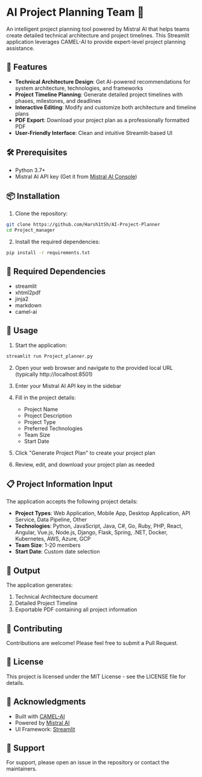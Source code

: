 # AI Project Planning Team 🚀

An intelligent project planning tool powered by Mistral AI that helps teams create detailed technical architecture and project timelines. This Streamlit application leverages CAMEL-AI to provide expert-level project planning assistance.

## 🌟 Features

- **Technical Architecture Design**: Get AI-powered recommendations for system architecture, technologies, and frameworks
- **Project Timeline Planning**: Generate detailed project timelines with phases, milestones, and deadlines
- **Interactive Editing**: Modify and customize both architecture and timeline plans
- **PDF Export**: Download your project plan as a professionally formatted PDF
- **User-Friendly Interface**: Clean and intuitive Streamlit-based UI

## 🛠️ Prerequisites

- Python 3.7+
- Mistral AI API key (Get it from [Mistral AI Console](https://console.mistral.ai/home))

## 📦 Installation

1. Clone the repository:
```bash
git clone https://github.com/Harsh1tSh/AI-Project-Planner
cd Project_manager
```

2. Install the required dependencies:
```bash
pip install -r requirements.txt
```

## 🔧 Required Dependencies

- streamlit
- xhtml2pdf
- jinja2
- markdown
- camel-ai

## 🚀 Usage

1. Start the application:
```bash
streamlit run Project_planner.py
```

2. Open your web browser and navigate to the provided local URL (typically http://localhost:8501)

3. Enter your Mistral AI API key in the sidebar

4. Fill in the project details:
   - Project Name
   - Project Description
   - Project Type
   - Preferred Technologies
   - Team Size
   - Start Date

5. Click "Generate Project Plan" to create your project plan

6. Review, edit, and download your project plan as needed

## 📋 Project Information Input

The application accepts the following project details:

- **Project Types**: Web Application, Mobile App, Desktop Application, API Service, Data Pipeline, Other
- **Technologies**: Python, JavaScript, Java, C#, Go, Ruby, PHP, React, Angular, Vue.js, Node.js, Django, Flask, Spring, .NET, Docker, Kubernetes, AWS, Azure, GCP
- **Team Size**: 1-20 members
- **Start Date**: Custom date selection

## 📄 Output

The application generates:
1. Technical Architecture document
2. Detailed Project Timeline
3. Exportable PDF containing all project information

## 🤝 Contributing

Contributions are welcome! Please feel free to submit a Pull Request.

## 📝 License

This project is licensed under the MIT License - see the LICENSE file for details.

## 🙏 Acknowledgments

- Built with [CAMEL-AI](https://github.com/camel-ai/camel)
- Powered by [Mistral AI](https://mistral.ai/)
- UI Framework: [Streamlit](https://streamlit.io/)

## 📧 Support

For support, please open an issue in the repository or contact the maintainers. 